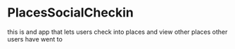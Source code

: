 # PlacesSocialCheckin
this is and app that lets users check into places and view other places other users have went to
